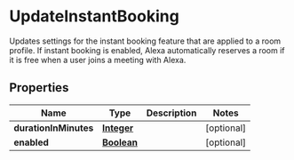 

# UpdateInstantBooking

Updates settings for the instant booking feature that are applied to a room profile. If instant booking is enabled, Alexa automatically reserves a room if it is free when a user joins a meeting with Alexa.

## Properties

| Name | Type | Description | Notes |
|------------ | ------------- | ------------- | -------------|
|**durationInMinutes** | [**Integer**](Integer.md) |  |  [optional] |
|**enabled** | [**Boolean**](Boolean.md) |  |  [optional] |



